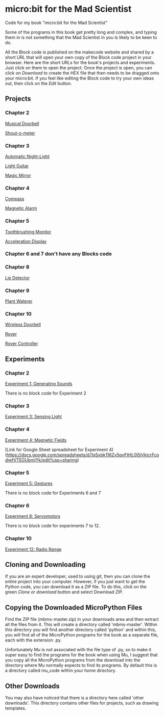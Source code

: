 # micro:bit for the Mad Scientist

Code for my book "micro:bit for the Mad Scientist"

Some of the programs in this book get pretty long and complex, and typing them in is not something that the Mad Scientist in you is likely to be keen to do. 

All the Block code is published on the makecode website and shared by a short URL that will open your own copy of the Block code project in your browser. Here are the short URLs for the book's projects and experiments. Just click on them to open the project. Once the project is open, you can click on _Download_ to create the HEX file that then needs to be dragged onto your micro:bit. If you feel like editing the Block code to try your own ideas out, then click on the _Edit_ button.

## Projects

### Chapter 2
[Musical Doorbell](https://makecode.microbit.org/_Rb6MsFdrUP92)

[Shout-o-meter](https://makecode.microbit.org/_0drcfrM7kUE6)



### Chapter 3
[Automatic Night-Light](https://makecode.microbit.org/_9xwYd25hfVr7)

[Light Guitar](https://makecode.microbit.org/_b0UHfudwXK3e)

[Magic Mirror](https://makecode.microbit.org/_iDwD6ccdRe2x) 


### Chapter 4

[Compass](https://makecode.microbit.org/_f4M1s1bK4gre)

[Magnetic Alarm](https://makecode.microbit.org/_P5DF8HMab6cA)


### Chapter 5

[Toothbrushing Monitor](https://makecode.microbit.org/_Dh7VJw3Hz1Wx)

[Acceleration Display](https://makecode.microbit.org/_Vu8cdtPzpbrq)

### Chapter 6 and 7 don't have any Blocks code

### Chapter 8

[Lie Detector](https://makecode.microbit.org/_aM8WTLcEJ6qe)


### Chapter 9

[Plant Waterer](https://makecode.microbit.org/_VrVemL7Kx2FP)


### Chapter 10

[Wireless Doorbell](https://makecode.microbit.org/_hvLdHC5TqbXa)

[Rover](https://makecode.microbit.org/_FTPcwRg3CPjV)

[Rover Controller](https://makecode.microbit.org/_L69HYaPvU53t)



## Experiments

### Chapter 2

[Experiment 1: Generating Sounds](https://makecode.microbit.org/_dk75wcLE263E)

There is no block code for Experiment 2


### Chapter 3

[Experiment 3: Sensing Light](https://makecode.microbit.org/_WzAc3vfXcKg1) 


### Chapter 4

[Experiment 4: Magnetic Fields](https://makecode.microbit.org/_5HhbF218K6j8) 

[Link for Google Sheet spreadsheet for Experiment 4)(https://docs.google.com/spreadsheets/d/1qSybk116Zv5qyFtHL0l5jVkicrFcodrefVTEGUbmIYk/edit?usp=sharing)


### Chapter 5

[Experiment 5: Gestures](https://makecode.microbit.org/_hX3Cx5AFm2X7)

There is no block code for Experiments 6 and 7


### Chapter 6

[Experiment 8: Servomotors](https://makecode.microbit.org/_RsRRuvUH89kL)

There is no block code for experiments 7 to 12.


### Chapter 10

[Experiment 12: Radio Range](https://makecode.microbit.org/_DJFddiLyVHLq)




## Cloning and Downloading 

If you are an expert developer, used to using git, then you can clone the entire project into your computer. However, if you just want to get the Python code, you can download it as a ZIP file. To do this, click on the green _Clone or download_ button and select Download ZIP.


## Copying the Downloaded MicroPython Files

Find the ZIP file (mbms-master.zip) in your downloads area and then extract all the files from it. This will create a directory called 'mbms-master'. Within this directory you will find another directory called 'python' and within this, you will find all of the MicroPython programs for the book as a separate file, each with the extension .py.

Unfortunately Mu is not associated with the file type of .py, so to make it super easy to find the programs for the book when using Mu, I suggest that you copy all the MicroPython programs from the download into the directory where Mu normally expects to find its programs. By default this is a directory called mu_code within your home directory.


## Other Downloads

You may also have noticed that there is a directory here called 'other downloads'. This directory contains other files for projects, such as drawing templates.
